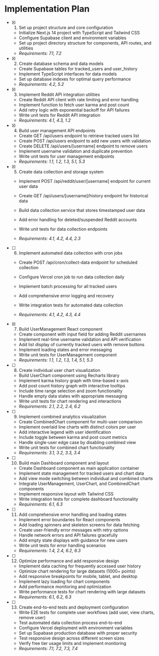 # Implementation Plan

- [x] 1. Set up project structure and core configuration

  - Initialize Next.js 14 project with TypeScript and Tailwind CSS
  - Configure Supabase client and environment variables
  - Set up project directory structure for components, API routes, and utilities
  - _Requirements: 7.1, 7.2_

- [x] 2. Create database schema and data models

  - Create Supabase tables for tracked_users and user_history
  - Implement TypeScript interfaces for data models
  - Set up database indexes for optimal query performance
  - _Requirements: 4.2, 5.2_

- [x] 3. Implement Reddit API integration utilities

  - Create Reddit API client with rate limiting and error handling
  - Implement function to fetch user karma and post count
  - Add retry logic with exponential backoff for API failures
  - Write unit tests for Reddit API integration
  - _Requirements: 4.1, 4.3, 1.2_

- [x] 4. Build user management API endpoints


  - Create GET /api/users endpoint to retrieve tracked users list
  - Create POST /api/users endpoint to add new users with validation
  - Create DELETE /api/users/[username] endpoint to remove users
  - Implement username validation and duplicate prevention
  - Write unit tests for user management endpoints
  - _Requirements: 1.1, 1.2, 1.3, 5.1, 5.3_

- [x] 5. Create data collection and storage system







  - Implement POST /api/reddit/user/[username] endpoint for current user data
  - Create GET /api/users/[username]/history endpoint for historical data
  - Build data collection service that stores timestamped user data
  - Add error handling for deleted/suspended Reddit accounts
  - Write unit tests for data collection endpoints






  - _Requirements: 4.1, 4.2, 4.4, 2.3_




- [ ] 6. Implement automated data collection with cron jobs

  - Create POST /api/cron/collect-data endpoint for scheduled collection



  - Configure Vercel cron job to run data collection daily
  - Implement batch processing for all tracked users
  - Add comprehensive error logging and recovery
  - Write integration tests for automated data collection
  - _Requirements: 4.1, 4.2, 4.3, 4.4_





- [x] 7. Build UserManagement React component




  - Create component with input field for adding Reddit usernames
  - Implement real-time username validation and API verification
  - Add list display of currently tracked users with remove buttons
  - Implement loading states and error messaging
  - Write unit tests for UserManagement component
  - _Requirements: 1.1, 1.2, 1.3, 1.4, 5.1, 5.3_

- [ ] 8. Create individual user chart visualization

  - Build UserChart component using Recharts library
  - Implement karma history graph with time-based x-axis
  - Add post count history graph with interactive tooltips
  - Include time range selection and zoom functionality
  - Handle empty data states with appropriate messaging
  - Write unit tests for chart rendering and interactions
  - _Requirements: 2.1, 2.2, 2.4, 6.2_

- [ ] 9. Implement combined analytics visualization

  - Create CombinedChart component for multi-user comparison
  - Implement overlaid line charts with distinct colors per user
  - Add interactive legend with user identification
  - Include toggle between karma and post count metrics
  - Handle single-user edge case by disabling combined view
  - Write unit tests for combined chart functionality
  - _Requirements: 3.1, 3.2, 3.3, 3.4_

- [ ] 10. Build main Dashboard component and layout

  - Create Dashboard component as main application container
  - Implement state management for tracked users and chart data
  - Add view mode switching between individual and combined charts
  - Integrate UserManagement, UserChart, and CombinedChart components
  - Implement responsive layout with Tailwind CSS
  - Write integration tests for complete dashboard functionality
  - _Requirements: 6.1, 6.3_

- [ ] 11. Add comprehensive error handling and loading states

  - Implement error boundaries for React components
  - Add loading spinners and skeleton screens for data fetching
  - Create user-friendly error messages with retry options
  - Handle network errors and API failures gracefully
  - Add empty state displays with guidance for new users
  - Write unit tests for error handling scenarios
  - _Requirements: 1.4, 2.4, 6.2, 6.3_

- [ ] 12. Optimize performance and add responsive design

  - Implement data caching for frequently accessed user history
  - Optimize chart rendering for large datasets (1000+ points)
  - Add responsive breakpoints for mobile, tablet, and desktop
  - Implement lazy loading for chart components
  - Add performance monitoring and optimization
  - Write performance tests for chart rendering with large datasets
  - _Requirements: 6.1, 6.2, 6.3_

- [ ] 13. Create end-to-end tests and deployment configuration
  - Write E2E tests for complete user workflows (add user, view charts, remove user)
  - Test automated data collection process end-to-end
  - Configure Vercel deployment with environment variables
  - Set up Supabase production database with proper security
  - Test responsive design across different screen sizes
  - Verify free tier usage limits and implement monitoring
  - _Requirements: 7.1, 7.2, 7.3, 7.4_
